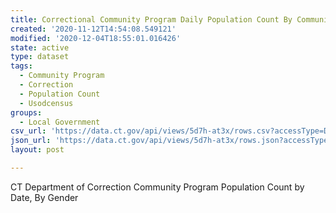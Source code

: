 ```yaml
---
title: Correctional Community Program Daily Population Count By Community Program
created: '2020-11-12T14:54:08.549121'
modified: '2020-12-04T18:55:01.016426'
state: active
type: dataset
tags:
  - Community Program
  - Correction
  - Population Count
  - Usodcensus
groups:
  - Local Government
csv_url: 'https://data.ct.gov/api/views/5d7h-at3x/rows.csv?accessType=DOWNLOAD'
json_url: 'https://data.ct.gov/api/views/5d7h-at3x/rows.json?accessType=DOWNLOAD'
layout: post

---
```

CT Department of Correction Community Program Population Count by Date, By Gender
